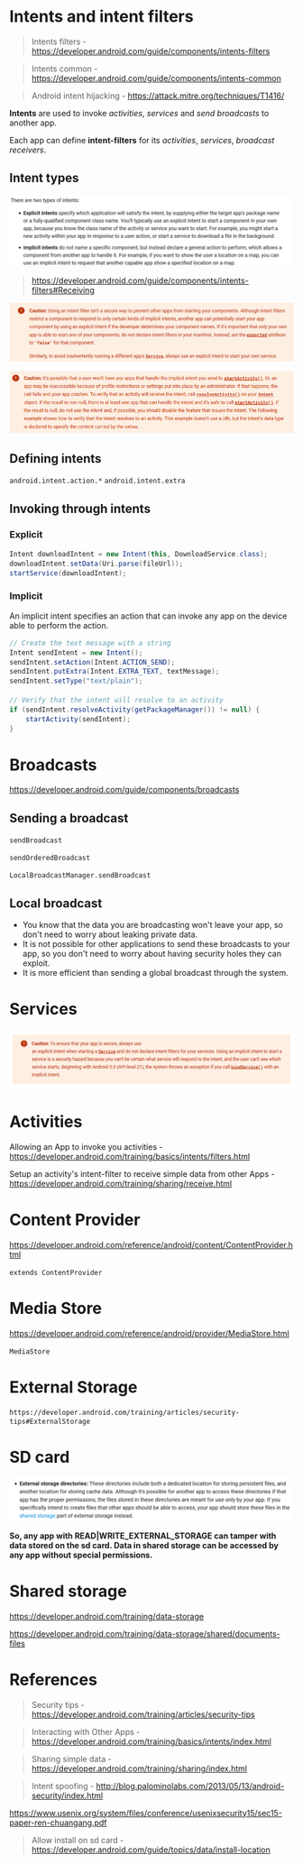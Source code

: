 # Intents and intent filters

> Intents filters - https://developer.android.com/guide/components/intents-filters

> Intents common - https://developer.android.com/guide/components/intents-common

> Android intent hijacking - https://attack.mitre.org/techniques/T1416/

**Intents** are used to invoke *activities*, *services* and *send broadcasts* to another app.

Each app can define **intent-filters** for its *activities*, *services*, *broadcast receivers*.

## 	Intent types

![Intent types](image-20191221225317413.png)


> https://developer.android.com/guide/components/intents-filters#Receiving


![Caution 1](image-20191221230351316.png)

![Caution 2](image-20200107221142576.png)

## Defining intents
`android.intent.action.*`
`android.intent.extra`

## Invoking through intents

### Explicit

```java
Intent downloadIntent = new Intent(this, DownloadService.class);
downloadIntent.setData(Uri.parse(fileUrl));
startService(downloadIntent);
```

### Implicit

An implicit intent specifies an action that can invoke any app on the device able to perform the action. 

```java
// Create the text message with a string
Intent sendIntent = new Intent();
sendIntent.setAction(Intent.ACTION_SEND);
sendIntent.putExtra(Intent.EXTRA_TEXT, textMessage);
sendIntent.setType("text/plain");

// Verify that the intent will resolve to an activity
if (sendIntent.resolveActivity(getPackageManager()) != null) {
    startActivity(sendIntent);
}
```

# Broadcasts

https://developer.android.com/guide/components/broadcasts

## Sending a broadcast

`sendBroadcast`

`sendOrderedBroadcast`

`LocalBroadcastManager.sendBroadcast`

## Local broadcast

-  You know that the data you are broadcasting won't leave your app, so don't need to worry about leaking private data. 
-  It is not possible for other applications to send these broadcasts to your app, so you don't need to worry about having security holes they can exploit. 
-  It is more efficient than sending a global broadcast through the system. 

# Services

![Caution 3](image-20191221225501979.png)

# 	Activities

Allowing an App to invoke you activities - https://developer.android.com/training/basics/intents/filters.html

Setup an activity's intent-filter to receive simple data from other Apps - https://developer.android.com/training/sharing/receive.html

# Content Provider

https://developer.android.com/reference/android/content/ContentProvider.html

`extends ContentProvider`

# Media Store

https://developer.android.com/reference/android/provider/MediaStore.html

`MediaStore`

# External Storage

```
https://developer.android.com/training/articles/security-tips#ExternalStorage
```

# SD card

![SD Card 1](image-20191222161735680.png)

**So, any app with READ|WRITE_EXTERNAL_STORAGE can tamper with data stored on the sd card. Data in shared storage can be accessed by any app without special permissions.**

# Shared storage

https://developer.android.com/training/data-storage

https://developer.android.com/training/data-storage/shared/documents-files

# References

> Security tips - https://developer.android.com/training/articles/security-tips

> Interacting with Other Apps - https://developer.android.com/training/basics/intents/index.html

> Sharing simple data - https://developer.android.com/training/sharing/index.html

> Intent spoofing - http://blog.palominolabs.com/2013/05/13/android-security/index.html

https://www.usenix.org/system/files/conference/usenixsecurity15/sec15-paper-ren-chuangang.pdf

> Allow install on sd card - https://developer.android.com/guide/topics/data/install-location